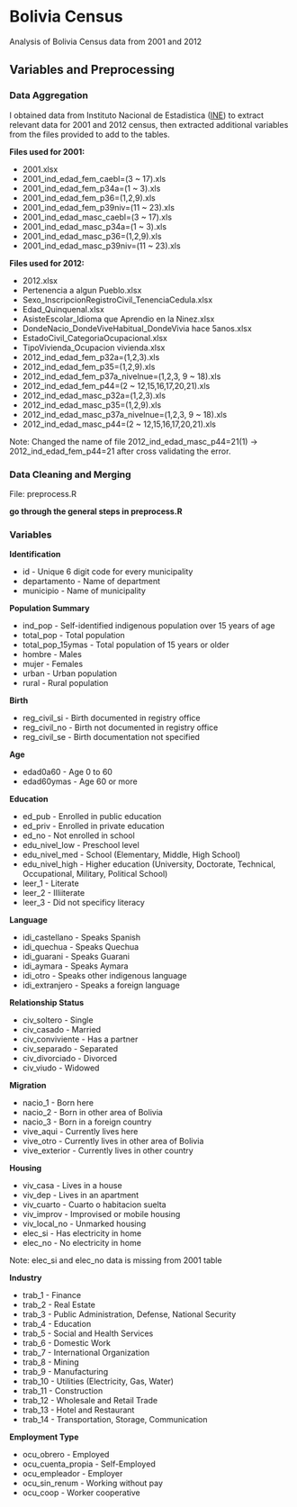 # Bolivia Census
Analysis of Bolivia Census data from 2001 and 2012

## Variables and Preprocessing

### Data Aggregation

I obtained data from Instituto Nacional de Estadistica ([INE](https://www.ine.gob.bo/)) to extract relevant data for 2001 and 2012 census, then extracted additional variables from the files provided to add to the tables.

**Files used for 2001:**

- 2001.xlsx
- 2001_ind_edad_fem_caebl=(3 ~ 17).xls
- 2001_ind_edad_fem_p34a=(1 ~ 3).xls
- 2001_ind_edad_fem_p36=(1,2,9).xls
- 2001_ind_edad_fem_p39niv=(11 ~ 23).xls
- 2001_ind_edad_masc_caebl=(3 ~ 17).xls
- 2001_ind_edad_masc_p34a=(1 ~ 3).xls
- 2001_ind_edad_masc_p36=(1,2,9).xls
- 2001_ind_edad_masc_p39niv=(11 ~ 23).xls

**Files used for 2012:**

- 2012.xlsx 
- Pertenencia a algun Pueblo.xlsx 
- Sexo_InscripcionRegistroCivil_TenenciaCedula.xlsx 
- Edad_Quinquenal.xlsx 
- AsisteEscolar_Idioma que Aprendio en la Ninez.xlsx 
- DondeNacio_DondeViveHabitual_DondeVivia hace 5anos.xlsx 
- EstadoCivil_CategoriaOcupacional.xlsx 
- TipoVivienda_Ocupacion vivienda.xlsx 
- 2012_ind_edad_fem_p32a=(1,2,3).xls  
- 2012_ind_edad_fem_p35=(1,2,9).xls 
- 2012_ind_edad_fem_p37a_nivelnue=(1,2,3, 9 ~ 18).xls 
- 2012_ind_edad_fem_p44=(2 ~ 12,15,16,17,20,21).xls
- 2012_ind_edad_masc_p32a=(1,2,3).xls  
- 2012_ind_edad_masc_p35=(1,2,9).xls 
- 2012_ind_edad_masc_p37a_nivelnue=(1,2,3, 9 ~ 18).xls 
- 2012_ind_edad_masc_p44=(2 ~ 12,15,16,17,20,21).xls 

Note: Changed the name of file 2012_ind_edad_masc_p44=21(1) -> 2012_ind_edad_fem_p44=21 after cross validating the error.

### Data Cleaning and Merging

File: preprocess.R  

**go through the general steps in preprocess.R**


### Variables

**Identification**  

- id - Unique 6 digit code for every municipality    
- departamento - Name of department    
- municipio - Name of municipality    

**Population Summary**

- ind_pop - Self-identified indigenous population over 15 years of age  
- total_pop - Total population  
- total_pop_15ymas - Total population of 15 years or older  
- hombre - Males  
- mujer - Females 
- urban - Urban population  
- rural - Rural population  

**Birth**

- reg_civil_si - Birth documented in registry office
- reg_civil_no - Birth not documented in registry office
- reg_civil_se - Birth documentation not specified

**Age**

- edad0a60 - Age 0 to 60
- edad60ymas - Age 60 or more

**Education**

- ed_pub - Enrolled in public education 
- ed_priv - Enrolled in private education 
- ed_no - Not enrolled in school  
- edu_nivel_low - Preschool level 
- edu_nivel_med - School (Elementary, Middle, High School)  
- edu_nivel_high - Higher education (University, Doctorate, Technical, Occupational, Military, Political School)  
- leer_1 - Literate 
- leer_2 - Illiiterate  
- leer_3 - Did not specificy literacy 

**Language**

- idi_castellano - Speaks Spanish 
- idi_quechua - Speaks Quechua  
- idi_guarani - Speaks Guarani  
- idi_aymara - Speaks Aymara  
- idi_otro - Speaks other indigenous language 
- idi_extranjero - Speaks a foreign language  

**Relationship Status**

- civ_soltero - Single  
- civ_casado - Married  
- civ_conviviente - Has a partner 
- civ_separado - Separated  
- civ_divorciado - Divorced 
- civ_viudo - Widowed 


**Migration**

- nacio_1 - Born here 
- nacio_2 - Born in other area of Bolivia 
- nacio_3 - Born in a foreign country 
- vive_aqui - Currently lives here  
- vive_otro - Currently lives in other area of Bolivia  
- vive_exterior - Currently lives in other country  

**Housing**

- viv_casa - Lives in a house 
- viv_dep - Lives in an apartment 
- viv_cuarto - Cuarto o habitacion suelta 
- viv_improv - Improvised or mobile housing 
- viv_local_no - Unmarked housing 
- elec_si - Has electricity in home 
- elec_no - No electricity in home  

Note: elec_si and elec_no data is missing from 2001 table

**Industry**

- trab_1 - Finance  
- trab_2 - Real Estate  
- trab_3 - Public Administration, Defense, National Security  
- trab_4 - Education  
- trab_5 - Social and Health Services 
- trab_6 - Domestic Work  
- trab_7 - International Organization 
- trab_8 - Mining 
- trab_9 - Manufacturing  
- trab_10 - Utilities (Electricity, Gas, Water) 
- trab_11 - Construction  
- trab_12 - Wholesale and Retail Trade  
- trab_13 - Hotel and Restaurant  
- trab_14 - Transportation, Storage, Communication  

**Employment Type**

- ocu_obrero - Employed
- ocu_cuenta_propia - Self-Employed
- ocu_empleador - Employer
- ocu_sin_renum - Working without pay
- ocu_coop - Worker cooperative



